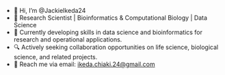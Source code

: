 - 👋 Hi, I’m @JackieIkeda24
- 🔬 Research Scientist | Bioinformatics & Computational Biology | Data Science
- 🌱 Currently developing skills in data science and bioinformatics for research and operational applications.
- 🔍 Actively seeking collaboration opportunities on life science, biological science, and related projects.
- 📧 Reach me via email:  <ikeda.chiaki.24@gmail.com>

<!---
JackieIkeda24/JackieIkeda24 is a ✨ special ✨ repository because its `README.md` (this file) appears on your GitHub profile.
You can click the Preview link to take a look at your changes.
--->
